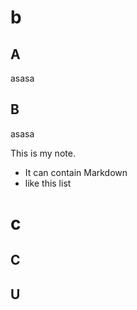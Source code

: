# b

## A 

asasa

<!-- NOTES

This is my note.

- It can contain Markdown
- like this list
	* nested
		* supernested
-->

## B 

asasa

This is my note.

- It can contain Markdown
- like this list


# c

## C


## U
